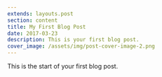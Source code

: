```yaml
---
extends: layouts.post
section: content
title: My First Blog Post
date: 2017-03-23
description: This is your first blog post.
cover_image: /assets/img/post-cover-image-2.png
---
```


This is the start of your first blog post.
